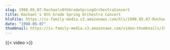 ```yaml
---
slug: 1998.05.07-Rachaels8thGradeSpringOrchestraConcert
title: Rachael's 8th Grade Spring Orchestra Concert
hlsFile: https://is-family-media.s3.amazonaws.com/hls/1998.05.07-Rachaels8thGradeSpringOrchestraConcert/1998.05.07-Rachaels8thGradeSpringOrchestraConcert.m3u8
date: "1998-05-07"
thumbnail: https://is-family-media.s3.amazonaws.com/video-thumbnails/1998.05.07-Rachaels8thGradeSpringOrchestraConcert.png
---
```

{{< video >}}
